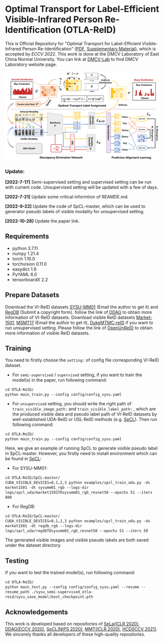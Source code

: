 # Optimal Transport for Label-Efficient Visible-Infrared Person Re-Identification (OTLA-ReID)
This is Official Repository for "Optimal Transport for Label-Efficient
Visible-Infrared Person Re-Identification" ([PDF](https://www.ecva.net/papers/eccv_2022/papers_ECCV/papers/136840091.pdf), [Supplementary Material](https://www.ecva.net/papers/eccv_2022/papers_ECCV/papers/136840091-supp.pdf)), which is accepted by *ECCV 2022*. This work is done at the DMCV Laboratory of East China Normal University. You can link at [DMCV-Lab](https://dmcv-ecnu.github.io/) to find DMCV Laboratory website page.

![main_figure](./image/main_figure.png)

### Update:
**[2022-7-17]** Semi-supervised setting and supervised setting can be run with current code. Unsupervised setting will be updated with a few of days.

**[2022-7-21]** Update some critical informtion of REAMDE.md.

**[2022-9-22]** Update the code of SpCL-master, which can be used to generator pseudo labels of visible modality for unsupervised setting.

**[2022-10-28]** Update the paper link.

## Requirements
+ python 3.7.11
+ numpy 1.21.4
+ torch 1.10.0
+ torchvision 0.11.0
+ easydict 1.9
+ PyYAML 6.0
+ tensorboardX 2.2


## Prepare Datasets
Download the VI-ReID datasets [SYSU-MM01](https://github.com/wuancong/SYSU-MM01) (Email the author to get it) and [RegDB](http://dm.dongguk.edu/link.html) (Submit a copyright form). follow the link of [DDAG](https://github.com/mangye16/DDAG) to obtain more information of VI-ReID datasets. Download visible ReID datasets [Market-1501](https://drive.google.com/file/d/0B8-rUzbwVRk0c054eEozWG9COHM/view), [MSMT17](https://arxiv.org/abs/1711.08565) (Email the author to get it), [DukeMTMC-reID](https://drive.google.com/file/d/1jjE85dRCMOgRtvJ5RQV9-Afs-2_5dY3O/view) if you want to run unsupervised setting. Please follow the link of [OpenUnReID](https://github.com/open-mmlab/OpenUnReID/blob/master/docs/INSTALL.md) to obtain more information of visible ReID datasets.


## Training
You need to firstly choose the ```setting:``` of config file corresponding VI-ReID dataset.

+ For ```semi-supervised``` / ```supervised``` setting, if you want to train the model(s) in the paper, run following command:
```shell
cd OTLA-ReID/
python main_train.py --config config/config_sysu.yaml
```
+ For ```unsupervised``` setting, you should write the right path of ```train_visible_image_path:``` and ```train_visible_label_path:``` , which are the produced visible data and pseudo label path of VI-ReID datasets by well-established UDA-ReID or USL-ReID methods (e.g. [SpCL](https://github.com/yxgeee/SpCL)). Then run following command:
```shell
cd OTLA-ReID/
python main_train.py --config config/config_sysu.yaml
```

Here, we give an example of running SpCL to generate visible pseudo label in SpCL-master. However, you firstly need to install environment which can be found in [SpCL](https://github.com/yxgeee/SpCL):
+ For SYSU-MM01:
```shell
cd OTLA-ReID/SpCL-master/
CUDA_VISIBLE_DEVICES=0,1,2,3 python examples/spcl_train_uda.py -ds market1501 -dt sysumm01_rgb --logs-dir logs/spcl_uda/market1501TOsysumm01_rgb_resnet50 --epochs 51 --iters 800
```
+ For RegDB:
```shell
cd OTLA-ReID/SpCL-master/
CUDA_VISIBLE_DEVICES=0,1,2,3 python examples/spcl_train_uda.py -ds market1501 -dt regdb_rgb --logs-dir logs/spcl_uda/regdbTOsysumm01_rgb_resnet50 --epochs 51 --iters 50
```
The generated visible images and visible pseudo labels are both saved under the dataset directory.

## Testing
If you want to test the trained model(s), run following command:
```shell
cd OTLA-ReID/
python main_test.py --config config/config_sysu.yaml --resume --resume_path ./sysu_semi-supervised_otla-reid/sysu_save_model/best_checkpoint.pth
```


## Acknowledgements
This work is developed based on repositories of [SeLa(ICLR 2020)](https://github.com/yukimasano/self-label), [DDAG(ECCV 2020)](https://github.com/mangye16/DDAG), [SpCL(NIPS 2020)](https://github.com/yxgeee/SpCL), [MMT(ICLR 2020)](https://github.com/yxgeee/MMT), [HCD(ICCV 2021)](https://github.com/tangshixiang/HCD). We sincerely thanks all developers of these high-quality repositories.
